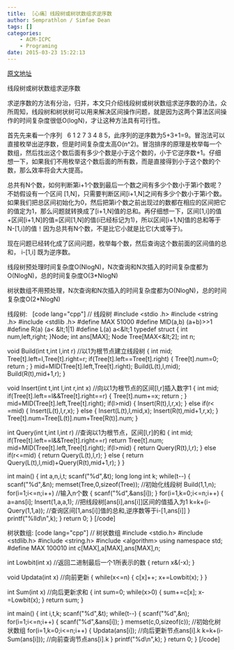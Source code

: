 ```yaml
---
title: ［心痛］线段树或树状数组求逆序数
author: Semprathlon / Simfae Dean
tags: []
categories:
	- ACM-ICPC
	- Programing
date: 2015-03-23 15:22:13
---
```

<a href="http://www.tuicool.com/articles/yINbia" target="_blank">原文地址</a>

线段树或树状数组求逆序数

求逆序数的方法有分治，归并，本文只介绍线段树或树状数组求逆序数的办法，众所周知，线段树和树状树可以用来解决区间操作问题，就是因为这两个算法区间操作的时间复杂度很低O(logN)，才让这种方法具有可行性。

首先先来看一个序列   6 1 2 7 3 4 8 5，此序列的逆序数为5+3+1=9。冒泡法可以直接枚举出逆序数，但是时间复杂度太高O(n^2)。冒泡排序的原理是枚举每一个数组，然后找出这个数后面有多少个数是小于这个数的，小于它逆序数+1。仔细想一下，如果我们不用枚举这个数后面的所有数，而是直接得到小于这个数的个数，那么效率将会大大提高。

总共有N个数，如何判断第i+1个数到最后一个数之间有多少个数小于第i个数呢？不妨假设有一个区间 [1,N]，只需要判断区间[i+1,N]之间有多少个数小于第i个数。如果我们把总区间初始化为0，然后把第i个数之前出现过的数都在相应的区间把它的值定为1，那么问题就转换成了[i+1,N]值的总和。再仔细想一下，区间[1,i]的值+区间[i+1,N]的值=区间[1,N]的值(i已经标记为1)，所以区间[i+1,N]值的总和等于N-[1,i]的值！因为总共有N个数，不是比它小就是比它(大或等于)。

现在问题已经转化成了区间问题，枚举每个数，然后查询这个数前面的区间值的总和， i-[1,i] 既为逆序数。

线段树预处理时间复杂度O(NlogN)，N次查询和N次插入的时间复杂度都为O(NlogN)，总的时间复杂度O(3*NlogN)

树状数组不用预处理，N次查询和N次插入的时间复杂度都为O(NlogN)，总的时间复杂度O(2*NlogN)

线段树:
&nbsp;
[code lang="cpp"]
// 线段树
#include &lt;stdio .h&gt;
#include &lt;string .h&gt;
#include &lt;stdlib .h&gt;
#define MAX 51000
#define MID(a,b) (a+b)&gt;&gt;1
#define R(a) (a&lt; &amp;lt;1|1)
#define L(a) a&lt;&amp;lt;1
typedef struct {
    int num,left,right;
}Node;
int ans[MAX];
Node Tree[MAX&lt;&amp;lt;2];
int n;

void Build(int t,int l,int r)         //以1为根节点建立线段树
{
    int mid;
    Tree[t].left=l,Tree[t].right=r;
    if(Tree[t].left==Tree[t].right)
    {
        Tree[t].num=0;
        return ;
    }
    mid=MID(Tree[t].left,Tree[t].right);
    Build(L(t),l,mid);
    Build(R(t),mid+1,r);
}

void Insert(int t,int l,int r,int x)     //向以1为根节点的区间[l,r]插入数字1
{
    int mid;
    if(Tree[t].left==l&amp;&amp;Tree[t].right==r)
    {
        Tree[t].num+=x;
        return ;
    }
    mid=MID(Tree[t].left,Tree[t].right);
    if(l&gt;mid)
    {
        Insert(R(t),l,r,x);
    }
    else if(r&lt; =mid)
    {
        Insert(L(t),l,r,x);
    }
    else
    {
        Insert(L(t),l,mid,x);
        Insert(R(t),mid+1,r,x);
    }
    Tree[t].num=Tree[L(t)].num+Tree[R(t)].num;
}

int Query(int t,int l,int r)           //查询以1为根节点，区间[l,r]的和
{
    int mid;
    if(Tree[t].left==l&amp;&amp;Tree[t].right==r)
        return Tree[t].num;
    mid=MID(Tree[t].left,Tree[t].right);
    if(l&gt;mid)
    {
        return Query(R(t),l,r);
    }
    else if(r&lt;=mid)
    {
        return Query(L(t),l,r);
    }
    else
    {
        return Query(L(t),l,mid)+Query(R(t),mid+1,r);
    }
}


int main()
{
    int a,n,i,t;
    scanf(&quot;%d&quot;,&amp;t);
    long long int k;
    while(t--)
    {
        scanf(&quot;%d&quot;,&amp;n);
        memset(Tree,0,sizeof(Tree));  //初始化线段树
        Build(1,1,n);
        for(i=1;i&lt;=n;i++)             //输入n个数
        {
            scanf(&quot;%d&quot;,&amp;ans[i]);
        }
        for(i=1,k=0;i&lt;=n;i++)
        {
            a=ans[i];
            Insert(1,a,a,1);          //把线段树[ans[i],ans[i]]区间的值插入为1
            k=k+(i-Query(1,1,a));     //查询区间[1,ans[i]]值的总和,逆序数等于i-[1,ans[i]]
        }
        printf(&quot;%lld\n&quot;,k);
    }
    return 0;
}
[/code]

树状数组:
[code lang="cpp"]
// 树状数组
#include &lt;stdio.h&gt;
#include &lt;stdlib.h&gt;
#include &lt;string.h&gt;
#include &lt;algorithm&gt;
using namespace std;
#define MAX 100010
int c[MAX],a[MAX],ans[MAX],n;

int Lowbit(int x)      //返回二进制最后一个1所表示的数
{
  return x&amp;(-x);
}

void Updata(int x)     //向前更新
{
  while(x&lt;=n)
  {
    c[x]++;
    x+=Lowbit(x);
  }
}

int Sum(int x)         //向后更新求和
{
  int sum=0;
  while(x&gt;0)
  {
    sum+=c[x];
    x-=Lowbit(x);
  }
  return sum;
}

int main()
{
  int i,t,k;
    scanf(&quot;%d&quot;,&amp;t);
  while(t--)
  {
        scanf(&quot;%d&quot;,&amp;n);
        for(i=1;i&lt;=n;i++)
    {
      scanf(&quot;%d&quot;,&amp;ans[i]);
    }
    memset(c,0,sizeof(c));        //初始化树状数组
    for(i=1,k=0;i&lt;=n;i++)
    {
      Updata(ans[i]);         //向后更新节点ans[i].k
      k=k+(i-Sum(ans[i]));    //向前查询节点ans[i].k
    }
    printf(&quot;%d\n&quot;,k);
  }
  return 0;
}
[/code]
&nbsp;